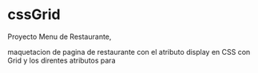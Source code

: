 # cssGrid

Proyecto Menu de Restaurante,

maquetacion de pagina de restaurante con el atributo display en CSS con Grid y los direntes atributos para 
